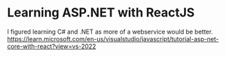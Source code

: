 # Learning ASP.NET with ReactJS
I figured learning C# and .NET as more of a webservice would be better.  https://learn.microsoft.com/en-us/visualstudio/javascript/tutorial-asp-net-core-with-react?view=vs-2022
